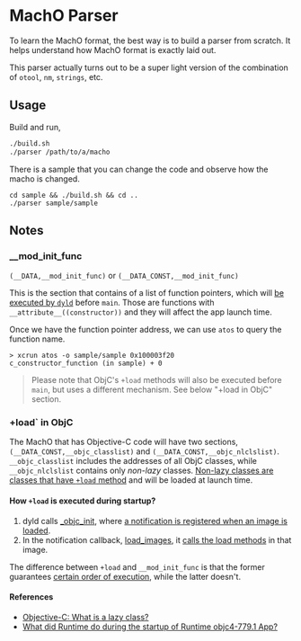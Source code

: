 # MachO Parser
To learn the MachO format, the best way is to build a parser from scratch. It helps understand how MachO format is exactly laid out.

This parser actually turns out to be a super light version of the combination of  `otool`, `nm`, `strings`, etc.

## Usage
Build and run,
``` bash
./build.sh
./parser /path/to/a/macho
```

There is a sample that you can change the code and observe how the macho is changed.
```
cd sample && ./build.sh && cd ..
./parser sample/sample
```

## Notes
### __mod_init_func
`(__DATA,__mod_init_func)` or `(__DATA_CONST,__mod_init_func)`

This is the section that contains of a list of function pointers, which will [be executed by `dyld`](https://github.com/opensource-apple/dyld/blob/3f928f32597888c5eac6003b9199d972d49857b5/src/ImageLoaderMachO.cpp#L1815~L1847) before `main`. Those are functions with `__attribute__((constructor))` and they will affect the app launch time.

Once we have the function pointer address, we can use `atos` to query the function name.
```
> xcrun atos -o sample/sample 0x100003f20
c_constructor_function (in sample) + 0
```

> Please note that ObjC's `+load` methods will also be executed before `main`, but uses a different mechanism. See below "+load in ObjC" section.

### +load` in ObjC
The MachO that has Objective-C code will have two sections, `(__DATA_CONST,__objc_classlist)` and `(__DATA_CONST,__objc_nlclslist)`. `__objc_classlist` includes the addresses of all ObjC classes, while `__objc_nlclslist` contains only *non-lazy* classes. [Non-lazy classes are classes that have `+load` method](https://github.com/opensource-apple/objc4/blob/cd5e62a5597ea7a31dccef089317abb3a661c154/runtime/objc-runtime-new.mm#L2806~L2812) and will be loaded at launch time.

#### How `+load` is executed during startup?
1. dyld calls [_objc_init](https://github.com/opensource-apple/objc4/blob/cd5e62a5597ea7a31dccef089317abb3a661c154/runtime/objc-os.mm#L803~L831), where [a notification is registered when an image is loaded](https://github.com/opensource-apple/objc4/blob/cd5e62a5597ea7a31dccef089317abb3a661c154/runtime/objc-os.mm#L830).
2. In the notification callback, [load_images](https://github.com/opensource-apple/objc4/blob/cd5e62a5597ea7a31dccef089317abb3a661c154/runtime/objc-runtime-new.mm#L2157~L2193), it [calls the load methods](https://github.com/opensource-apple/objc4/blob/cd5e62a5597ea7a31dccef089317abb3a661c154/runtime/objc-loadmethod.mm#L306~L365) in that image.

The difference between `+load` and `__mod_init_func` is that the former guarantees [certain order of execution](https://developer.apple.com/documentation/objectivec/nsobject/1418815-load?language=objc), while the latter doesn't.

#### References
* [Objective-C: What is a lazy class?](https://stackoverflow.com/a/15318325/3056242)
* [What did Runtime do during the startup of Runtime objc4-779.1 App?](https://programmer.group/what-did-runtime-do-during-the-startup-of-runtime-objc4-779.1-app.html)
